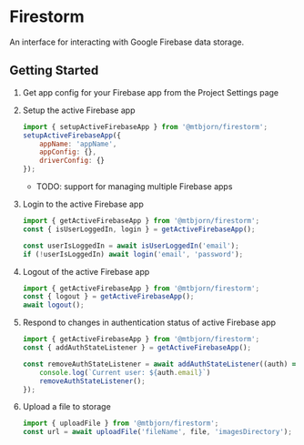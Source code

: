 # Firestorm

An interface for interacting with Google Firebase data storage.

## Getting Started

1. Get app config for your Firebase app from the Project Settings page
1. Setup the active Firebase app

    ````javascript
    import { setupActiveFirebaseApp } from '@mtbjorn/firestorm';
    setupActiveFirebaseApp({
		appName: 'appName',
		appConfig: {},
		driverConfig: {}
	});
    ````

    * TODO: support for managing multiple Firebase apps
1. Login to the active Firebase app

    ````javascript
    import { getActiveFirebaseApp } from '@mtbjorn/firestorm';
    const { isUserLoggedIn, login } = getActiveFirebaseApp();
    
    const userIsLoggedIn = await isUserLoggedIn('email');
    if (!userIsLoggedIn) await login('email', 'password');
    ````

1. Logout of the active Firebase app

    ````javascript
    import { getActiveFirebaseApp } from '@mtbjorn/firestorm';
    const { logout } = getActiveFirebaseApp();
    await logout();
    ````

1. Respond to changes in authentication status of active Firebase app

    ````javascript
    import { getActiveFirebaseApp } from '@mtbjorn/firestorm';
    const { addAuthStateListener } = getActiveFirebaseApp();

    const removeAuthStateListener = await addAuthStateListener((auth) => {
        console.log(`Current user: ${auth.email}`)
        removeAuthStateListener();
    });
    ````

1. Upload a file to storage

    ````javascript
    import { uploadFile } from '@mtbjorn/firestorm';
    const url = await uploadFile('fileName', file, 'imagesDirectory');
    ````
